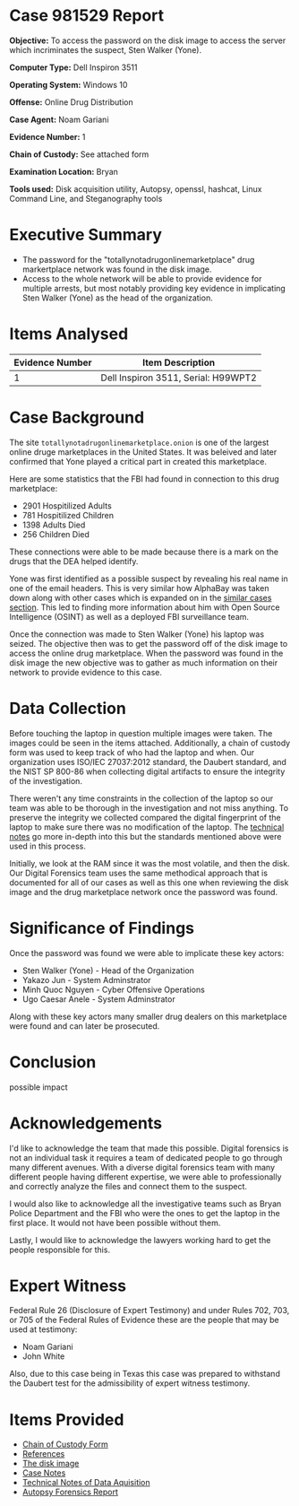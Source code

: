 # Case 981529 Report

**Objective:** To access the password on the disk image to access the server which incriminates the suspect, Sten Walker (Yone).

**Computer Type:** Dell Inspiron 3511

**Operating System:** Windows 10

**Offense:** Online Drug Distribution

**Case Agent:** Noam Gariani

**Evidence Number:** 1

**Chain of Custody:** See attached form

**Examination Location:** Bryan

**Tools used:** Disk acquisition utility, Autopsy, openssl, hashcat, Linux Command Line, and Steganography tools

# Executive Summary

* The password for the "totallynotadrugonlinemarketplace" drug markertplace network was found in the disk image.
* Access to the whole network will be able to provide evidence for multiple arrests, but most notably providing key evidence in implicating Sten Walker (Yone) as the head of the organization.

# Items Analysed 

| Evidence Number  | Item Description                     |
| -------------    | -------------                        |
| 1                | Dell Inspiron 3511, Serial: H99WPT2  |

# Case Background

The site ```totallynotadrugonlinemarketplace.onion``` is one of the largest online druge marketplaces in the United States. It was beleived and later confirmed that Yone played a critical part in created this marketplace.

Here are some statistics that the FBI had found in connection to this drug marketplace: 

* 2901 Hospitilized Adults
* 781 Hospitilized Children
* 1398 Adults Died
* 256 Children Died

These connections were able to be made because there is a mark on the drugs that the DEA helped identify.

Yone was first identified as a possible suspect by revealing his real name in one of the email headers. This is very similar how AlphaBay was taken down along with other cases which is expanded on in the [similar cases section](https://github.com/noamgariani11/Mock-Report/blob/main/SimilarCases.md). This led to finding more information about him with Open Source Intelligence (OSINT) as well as a deployed FBI surveillance team.

Once the connection was made to Sten Walker (Yone) his laptop was seized. The objective then was to get the password off of the disk image to access the online drug marketplace. When the password was found in the disk image the new objective was to gather as much information on their network to provide evidence to this case.

# Data Collection

Before touching the laptop in question multiple images were taken. The images could be seen in the items attached. Additionally, a chain of custody form was used to keep track of who had the laptop and when. Our organization uses ISO/IEC 27037:2012 standard, the Daubert standard, and the NIST SP 800-86 when collecting digital artifacts to ensure the integrity of the investigation.

There weren't any time constraints in the collection of the laptop so our team was able to be thorough in the investigation and not miss anything. To preserve the integrity we collected compared the digital fingerprint of the laptop to make sure there was no modification of the laptop. The [technical notes](https://github.com/noamgariani11/Mock-Report/blob/main/technicalNotes.md) go more in-depth into this but the standards mentioned above were used in this process.

Initially, we look at the RAM since it was the most volatile, and then the disk. Our Digital Forensics team uses the same methodical approach that is documented for all of our cases as well as this one when reviewing the disk image and the drug marketplace network once the password was found.

# Significance of Findings

Once the password was found we were able to implicate these key actors:

* Sten Walker (Yone) - Head of the Organization
* Yakazo Jun - System Adminstrator
* Minh Quoc Nguyen - Cyber Offensive Operations
* Ugo Caesar Anele - System Adminstrator

Along with these key actors many smaller drug dealers on this marketplace were found and can later be prosecuted.

# Conclusion

possible impact

# Acknowledgements

I'd like to acknowledge the team that made this possible. Digital forensics is not an individual task it requires a team of dedicated people to go through many different avenues. With a diverse digital forensics team with many different people having different expertise, we were able to professionally and correctly analyze the files and connect them to the suspect.

I would also like to acknowledge all the investigative teams such as Bryan Police Department and the FBI who were the ones to get the laptop in the first place. It would not have been possible without them.

Lastly, I would like to acknowledge the lawyers working hard to get the people responsible for this.

# Expert Witness

Federal Rule 26 (Disclosure of Expert Testimony) and under Rules 702, 703, or 705 of the Federal Rules of Evidence these are the people that may be used at testimony:

* Noam Gariani
* John White

Also, due to this case being in Texas this case was prepared to withstand the Daubert test for the admissibility of expert witness testimony.

# Items Provided

* [Chain of Custody Form](https://github.com/noamgariani11/Mock-Report/blob/main/chain-of-custody.pdf)
* [References](https://github.com/noamgariani11/Mock-Report/blob/main/references.md)
* [The disk image](https://artifacts.picoctf.net/c/485/disk.flag.img.gz)
* [Case Notes](https://github.com/noamgariani11/Mock-Report/blob/main/CaseNotes.md)
* [Technical Notes of Data Aquisition](https://github.com/noamgariani11/Mock-Report/blob/main/technicalNotes.md)
* [Autopsy Forensics Report](https://github.com/noamgariani11/Mock-Report/tree/main/MockReport%20HTML%20Report%2004-16-2023-11-33-24)
